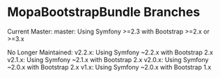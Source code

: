 MopaBootstrapBundle Branches
============================

Current Master:
master: Using Symfony >=2.3 with Bootstrap >=2.x or >=3.x

No Longer Maintained:
v2.2.x: Using Symfony ~2.2.x with Bootstrap 2.x
v2.1.x: Using Symfony ~2.1.x with Bootstrap 2.x
v2.0.x: Using Symfony ~2.0.x with Bootstrap 2.x
v1.x: Using Symfony ~2.0.x with Bootstrap 1.x
 
